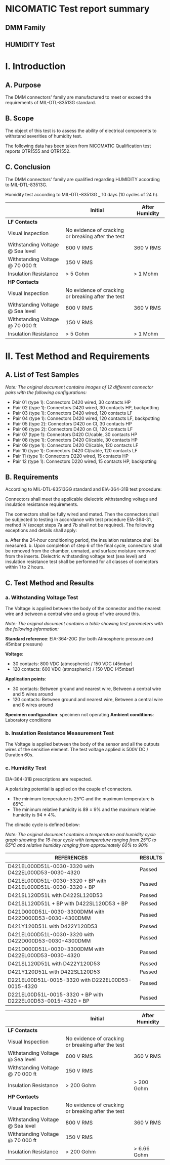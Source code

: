 *<!-- PAGE: 1 -->*
# NICOMATIC Test report summary
## DMM Family
## HUMIDITY Test 
*<!-- PAGE: 2 -->*

# I. Introduction

## A. Purpose

The DMM connectors' family are manufactured to meet or exceed the requirements of MIL-DTL-83513G standard.

## B. Scope

The object of this test is to assess the ability of electrical components to withstand severities of humidity test.

The following data has been taken from NICOMATIC Qualification test reports QTR1555 and QTR1552.

## C. Conclusion

The DMM connectors' family are qualified regarding HUMIDITY according to MIL-DTL-83513G.

Humidity test according to MIL-DTL-83513G _ 10 days (10 cycles of 24 h).

| | Initial | After Humidity |
|---|---|---|
| **LF Contacts** | | |
| Visual Inspection | No evidence of cracking or breaking after the test | |
| Withstanding Voltage @ Sea level | 600 V RMS | 360 V RMS |
| Withstanding Voltage @ 70 000 ft | 150 V RMS | |
| Insulation Resistance | > 5 Gohm | > 1 Mohm |
| **HP Contacts** | | |
| Visual Inspection | No evidence of cracking or breaking after the test | |
| Withstanding Voltage @ Sea level | 800 V RMS | 360 V RMS |
| Withstanding Voltage @ 70 000 ft | 150 V RMS | |
| Insulation Resistance | > 5 Gohm | > 1 Mohm |

*<!-- PAGE: 3 -->*

# II. Test Method and Requirements

## A. List of Test Samples

*Note: The original document contains images of 12 different connector pairs with the following configurations:*

- Pair 01 (type 1): Connectors D420 wired, 30 contacts HP
- Pair 02 (type 1): Connectors D420 wired, 30 contacts HP, backpotting
- Pair 03 (type 1): Connectors D420 wired, 120 contacts LF
- Pair 04 (type 1): Connectors D420 wired, 120 contacts LF, backpotting
- Pair 05 (type 2): Connectors D420 on CI, 30 contacts HP
- Pair 06 (type 2): Connectors D420 on CI, 120 contacts LF
- Pair 07 (type 1): Connectors D420 CI/cable, 30 contacts HP
- Pair 08 (type 1): Connectors D420 CI/cable, 30 contacts HP
- Pair 09 (type 1): Connectors D420 CI/cable, 120 contacts LF
- Pair 10 (type 1): Connectors D420 CI/cable, 120 contacts LF
- Pair 11 (type 1): Connectors D220 wired, 15 contacts HP
- Pair 12 (type 1): Connectors D220 wired, 15 contacts HP, backpotting

## B. Requirements

According to MIL-DTL-83513GG standard and EIA-364-31B test procedure:

Connectors shall meet the applicable dielectric withstanding voltage and insulation resistance requirements.

The connectors shall be fully wired and mated. Then the connectors shall be subjected to testing in accordance with test procedure EIA-364-31, method IV (except steps 7a and 7b shall not be required). The following exceptions and details shall apply:

a. After the 24-hour conditioning period, the insulation resistance shall be measured.
*<!-- PAGE: 4 -->*
b. Upon completion of step 6 of the final cycle, connectors shall be removed from the chamber, unmated, and surface moisture removed from the inserts. Dielectric withstanding voltage test (sea level) and insulation resistance test shall be performed for all classes of connectors within 1 to 2 hours.

## C. Test Method and Results

### a. Withstanding Voltage Test

The Voltage is applied between the body of the connector and the nearest wire and between a central wire and a group of wire around this.

*Note: The original document contains a table showing test parameters with the following information:*

**Standard reference**: EIA-364-20C (for both Atmospheric pressure and 45mbar pressure)

**Voltage**:
- 30 contacts: 800 VDC (atmospheric) / 150 VDC (45mbar)
- 120 contacts: 600 VDC (atmospheric) / 150 VDC (45mbar)

**Application points**:
- 30 contacts: Between ground and nearest wire, Between a central wire and 5 wires around
- 120 contacts: Between ground and nearest wire, Between a central wire and 8 wires around

**Specimen configuration**: specimen not operating
**Ambient conditions**: Laboratory conditions

### b. Insulation Resistance Measurement Test

The Voltage is applied between the body of the sensor and all the outputs wires of the sensitive element. The test voltage applied is 500V DC / Duration 60s.

### c. Humidity Test

EIA-364-31B prescriptions are respected.

A polarizing potential is applied on the couple of connectors.

- The minimum temperature is 25°C and the maximum temperature is 65°C.
- The minimum relative humidity is 89 ± 9% and the maximum relative humidity is 94 ± 4%.

The climatic cycle is defined below:

*Note: The original document contains a temperature and humidity cycle graph showing the 16-hour cycle with temperature ranging from 25°C to 65°C and relative humidity ranging from approximately 60% to 90%*

*<!-- PAGE: 5 -->*

| REFERENCES | RESULTS |
|---|---|
| D421EL000D51L-0030-3320 with D422EL000D53-0030-4320 | Passed |
| D421EL000D51L-0030-3320 + BP with D421EL000D51L-0030-3320 + BP | Passed |
| D421SL120D51L with D422SL120D53 | Passed |
| D421SL120D51L + BP with D422SL120D53 + BP | Passed |
| D421D000D51L-0030-3300DMM with D422D000D53-0030-4300DMM | Passed |
| D421Y120D51L with D422Y120D53 | Passed |
| D421EL000D51L-0030-3320 with D422D000D53-0030-4300DMM | Passed |
| D421D000D51L-0030-3300DMM with D422EL000D53-0030-4320 | Passed |
| D421SL120D51L with D422Y120D53 | Passed |
| D421Y120D51L with D422SL120D53 | Passed |
| D221EL00D51L-0015-3320 with D222EL00D53-0015-4320 | Passed |
| D221EL00D51L-0015-3320 + BP with D222EL00D53-0015-4320 + BP | Passed |

| | Initial | After Humidity |
|---|---|---|
| **LF Contacts** | | |
| Visual Inspection | No evidence of cracking or breaking after the test | |
| Withstanding Voltage @ Sea level | 600 V RMS | 360 V RMS |
| Withstanding Voltage @ 70 000 ft | 150 V RMS | |
| Insulation Resistance | > 200 Gohm | > 200 Gohm |
| **HP Contacts** | | |
| Visual Inspection | No evidence of cracking or breaking after the test | |
| Withstanding Voltage @ Sea level | 800 V RMS | 360 V RMS |
| Withstanding Voltage @ 70 000 ft | 150 V RMS | |
| Insulation Resistance | > 200 Gohm | > 6.66 Gohm |